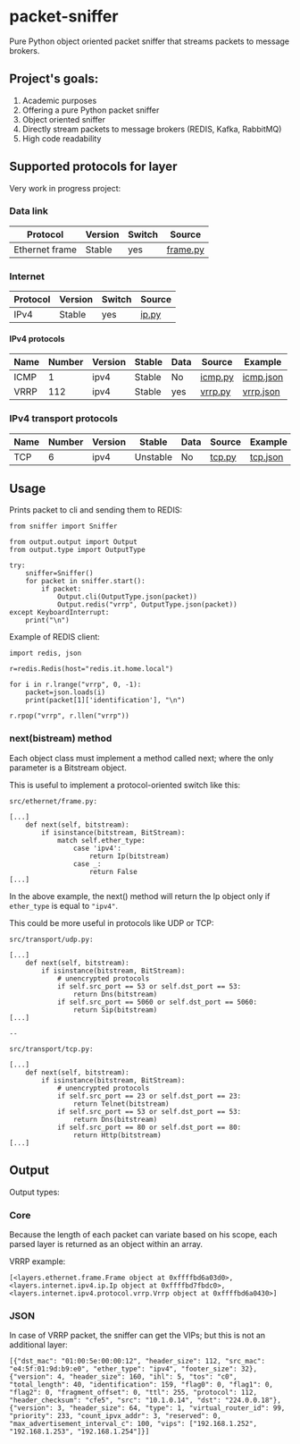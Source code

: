 # packet-sniffer

Pure Python object oriented packet sniffer that streams packets to message brokers.

## Project's goals:
1) Academic purposes
2) Offering a pure Python packet sniffer
3) Object oriented sniffer
4) Directly stream packets to message brokers (REDIS, Kafka, RabbitMQ)
5) High code readability

## Supported protocols for layer
Very work in progress project:

### Data link 
Protocol | Version | Switch | Source
--- | --- | --- | ---
Ethernet frame | Stable | yes | [frame.py](src/layers/ethernet.frame.py)

### Internet
Protocol | Version | Switch | Source
--- | --- | --- | ---
IPv4 | Stable | yes | [ip.py](src/layers/internet/ipv4/ip.py)

#### IPv4 protocols
Name | Number | Version | Stable | Data | Source | Example
--- | --- | --- | --- | --- | --- | ---
ICMP | 1 | ipv4 | Stable | No | [icmp.py](src/layers/internet/ipv4/protocol/icmp.py) | [icmp.json](examples/icmp.json.md)
VRRP | 112 | ipv4 | Stable | yes | [vrrp.py](src/layers/internet/ipv4/protocol/vrrp.py) | [vrrp.json](examples/vrrp.json.md)

### IPv4 transport protocols
Name | Number | Version | Stable | Data | Source | Example
--- | --- | --- | --- | --- | --- | ---
TCP | 6 | ipv4 | Unstable | No | [tcp.py](src/layers/transport/tcp.py) | [tcp.json](examples/tcp.json.md)

## Usage
Prints packet to cli and sending them to REDIS:
```
from sniffer import Sniffer

from output.output import Output
from output.type import OutputType

try:
    sniffer=Sniffer()
    for packet in sniffer.start():
        if packet:
            Output.cli(OutputType.json(packet))
            Output.redis("vrrp", OutputType.json(packet))
except KeyboardInterrupt:
    print("\n")
```

Example of REDIS client:
```
import redis, json

r=redis.Redis(host="redis.it.home.local")

for i in r.lrange("vrrp", 0, -1):
    packet=json.loads(i)
    print(packet[1]['identification'], "\n")

r.rpop("vrrp", r.llen("vrrp"))
```

### next(bistream) method
Each object class must implement a method called next; where the only parameter is a Bitstream object.

This is useful to implement a protocol-oriented switch like this:

```
src/ethernet/frame.py:

[...]
    def next(self, bitstream):
        if isinstance(bitstream, BitStream):
            match self.ether_type:
                case 'ipv4':
                    return Ip(bitstream)
                case _:
                    return False
[...]
```

In the above example, the next() method will return the Ip object only if ```ether_type``` is equal to ```"ipv4"```.

This could be more useful in protocols like UDP or TCP:

```
src/transport/udp.py:

[...]
    def next(self, bitstream):
        if isinstance(bitstream, BitStream):
            # unencrypted protocols
            if self.src_port == 53 or self.dst_port == 53:
                return Dns(bitstream)
            if self.src_port == 5060 or self.dst_port == 5060:
                return Sip(bitstream)
[...]

--

src/transport/tcp.py:

[...]
    def next(self, bitstream):
        if isinstance(bitstream, BitStream):
            # unencrypted protocols
            if self.src_port == 23 or self.dst_port == 23:
                return Telnet(bitstream)
            if self.src_port == 53 or self.dst_port == 53:
                return Dns(bitstream)
            if self.src_port == 80 or self.dst_port == 80:
                return Http(bitstream)
[...]

```

## Output
Output types:

### Core
Because the length of each packet can variate based on his scope, each parsed layer is returned as an object within an array.

VRRP example:
```
[<layers.ethernet.frame.Frame object at 0xffffbd6a03d0>, <layers.internet.ipv4.ip.Ip object at 0xffffbd7fbdc0>, <layers.internet.ipv4.protocol.vrrp.Vrrp object at 0xffffbd6a0430>]
```

### JSON
In case of VRRP packet, the sniffer can get the VIPs; but this is not an additional layer:
```
[{"dst_mac": "01:00:5e:00:00:12", "header_size": 112, "src_mac": "e4:5f:01:9d:b9:e0", "ether_type": "ipv4", "footer_size": 32},
{"version": 4, "header_size": 160, "ihl": 5, "tos": "c0", "total_length": 40, "identification": 159, "flag0": 0, "flag1": 0, "flag2": 0, "fragment_offset": 0, "ttl": 255, "protocol": 112, "header_checksum": "cfe5", "src": "10.1.0.14", "dst": "224.0.0.18"},
{"version": 3, "header_size": 64, "type": 1, "virtual_router_id": 99, "priority": 233, "count_ipvx_addr": 3, "reserved": 0, "max_advertisement_interval_c": 100, "vips": ["192.168.1.252", "192.168.1.253", "192.168.1.254"]}]
```
